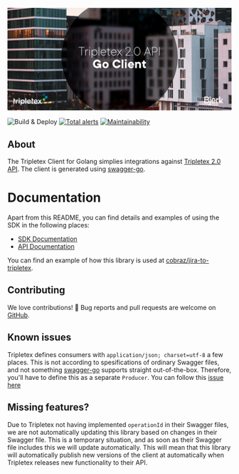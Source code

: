 ![Tripletex Golang Client][banner]

![Build & Deploy][build-badge]
[![Total alerts][lgtm-badge]][lgtm-alerts]
[![Maintainability][codeclimate-badge]][codeclimate]

## About

The Tripletex Client for Golang simplies integrations against [Tripletex 2.0 API][tripletex-docs]. The client is generated using [swagger-go][swagger-go].

# Documentation

Apart from this README, you can find details and examples of using the SDK in
the following places:

- [SDK Documentation][sdk-doc]
- [API Documentation][tripletex-docs]

You can find an example of how this library is used at [cobraz/jira-to-tripletex][jira-to-tripletex].

## Contributing

We love contributions! 🙏 Bug reports and pull requests are welcome on [GitHub][github].

## Known issues

Tripletex defines consumers with `application/json; charset=utf-8` a few places. This is not according to spesifications of ordinary Swagger files, and not something [swagger-go][swagger-go] supports straight out-of-the-box. Therefore, you'll have to define this as a separate `Producer`. You can follow this [issue here](https://github.com/bjerkio/tripletex-go/issues/1)

## Missing features?

Due to Tripletex not having implemented `operationId` in their Swagger files, we are not automatically updating this library based on changes in their Swagger file. This is a temporary situation, and as soon as their Swagger file includes this we will update automatically. This will mean that this library will automatically publish new versions of the client at automatically when Tripletex releases new functionality to their API.

[banner]: ./.github/header.png
[build-badge]: https://github.com/bjerkio/tripletex-go/workflows/build/badge.svg
[lgtm-badge]: https://img.shields.io/lgtm/alerts/g/bjerkio/tripletex-go.svg?logo=lgtm&logoWidth=18
[lgtm-alerts]: https://lgtm.com/projects/g/bjerkio/tripletex-go/alerts/
[codeclimate-badge]: https://api.codeclimate.com/v1/badges/807d8fb5210aa406713d/maintainability
[codeclimate]: https://codeclimate.com/github/bjerkio/tripletex-go/maintainability
[tripletex-docs]: https://tripletex.no/v2-docs/#/
[swagger-go]: https://github.com/go-swagger/go-swagger
[jira-to-tripletex]: https://github.com/cobraz/jira-to-tripletex
[github]: https://github.com/bjerkio/tripletex-go
[sdk-doc]: https://pkg.go.dev/mod/github.com/bjerkio/tripletex-go
